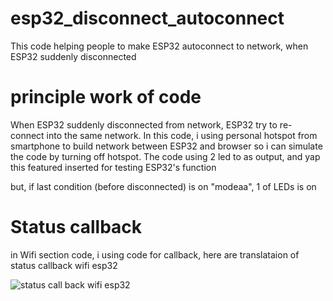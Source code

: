 # esp32_disconnect_autoconnect
This code helping people to make ESP32 autoconnect to network, when ESP32 suddenly disconnected

# principle work of code
When ESP32 suddenly disconnected from network, ESP32 try to re-connect into the same network.
In this code, i using personal hotspot from smartphone to build network between ESP32 and browser
so i can simulate the code by turning off hotspot.
The code using 2 led to as output, and yap this featured inserted for testing ESP32's function

but, if last condition (before disconnected) is on "modeaa", 1 of LEDs is on

# Status callback
in Wifi section code, i using code for callback, here are translataion of status callback wifi esp32

![status call back wifi esp32](https://user-images.githubusercontent.com/63993989/218284787-c4e90413-83f7-4b75-9d2d-717e0197d767.png)
